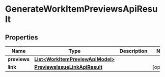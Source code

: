 

# GenerateWorkItemPreviewsApiResult


## Properties

| Name | Type | Description | Notes |
|------------ | ------------- | ------------- | -------------|
|**previews** | [**List&lt;WorkItemPreviewApiModel&gt;**](WorkItemPreviewApiModel.md) |  |  |
|**link** | [**PreviewsIssueLinkApiResult**](PreviewsIssueLinkApiResult.md) |  |  [optional] |



